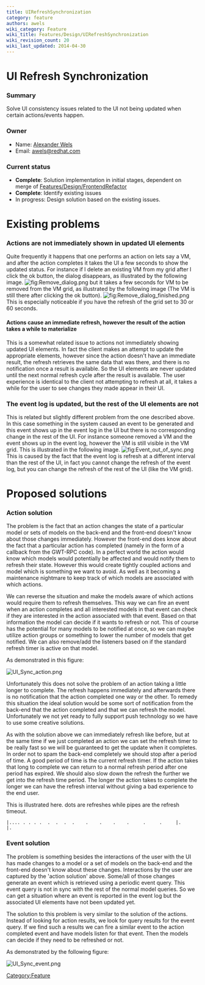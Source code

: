 ```yaml
---
title: UIRefreshSynchronization
category: feature
authors: awels
wiki_category: Feature
wiki_title: Features/Design/UIRefreshSynchronization
wiki_revision_count: 20
wiki_last_updated: 2014-04-30
---
```


# UI Refresh Synchronization

### Summary

Solve UI consistency issues related to the UI not being updated when certain actions/events happen.

### Owner

*   Name: [Alexander Wels](User:awels)
*   Email: <awels@redhat.com>

### Current status

*   **Complete**: Solution implementation in initial stages, dependent on merge of [Features/Design/FrontendRefactor](Features/Design/FrontendRefactor)
*   **Complete**: Identify existing issues
*   In progress: Design solution based on the existing issues.

# Existing problems

### Actions are not immediately shown in updated UI elements

Quite frequently it happens that one performs an action on lets say a VM, and after the action completes it takes the UI a few seconds to show the updated status. For instance if I delete an existing VM from my grid after I click the ok button, the dialog disappears, as illustrated by the following image. ![](Remove_dialog.png "fig:Remove_dialog.png") but it takes a few seconds for VM to be removed from the VM grid, as illustrated by the following image (The VM is still there after clicking the ok button). ![](Remove_dialog_finished.png "fig:Remove_dialog_finished.png") This is especially noticeable if you have the refresh of the grid set to 30 or 60 seconds.

#### Actions cause an immediate refresh, however the result of the action takes a while to materialize

This is a somewhat related issue to actions not immediately showing updated UI elements. In fact the client makes an attempt to update the appropriate elements, however since the action doesn't have an immediate result, the refresh retrieves the same data that was there, and there is no notification once a result is available. So the UI elements are never updated until the next normal refresh cycle after the result is available. The user experience is identical to the client not attempting to refresh at all, it takes a while for the user to see changes they made appear in their UI.

### The event log is updated, but the rest of the UI elements are not

This is related but slightly different problem from the one described above. In this case something in the system caused an event to be generated and this event shows up in the event log in the UI but there is no corresponding change in the rest of the UI. For instance someone removed a VM and the event shows up in the event log, however the VM is still visible in the VM grid. This is illustrated in the following image. ![](Event_out_of_sync.png "fig:Event_out_of_sync.png") This is caused by the fact that the event log is refresh at a different interval than the rest of the UI, in fact you cannot change the refresh of the event log, but you can change the refresh of the rest of the UI (like the VM grid).

# Proposed solutions

### Action solution

The problem is the fact that an action changes the state of a particular model or sets of models on the back-end and the front-end doesn't know about those changes immediately. However the front-end does know about the fact that a particular action has completed (namely in the form of a callback from the GWT-RPC code). In a perfect world the action would know which models would potentially be affected and would notify them to refresh their state. However this would create tightly coupled actions and model which is something we want to avoid. As well as it becoming a maintenance nightmare to keep track of which models are associated with which actions.

We can reverse the situation and make the models aware of which actions would require them to refresh themselves. This way we can fire an event when an action completes and all interested models in that event can check if they are interested in the action associated with that event. Based on that information the model can decide if it wants to refresh or not. This of course has the potential for many models to be notified at once, so we can maybe utilize action groups or something to lower the number of models that get notified. We can also remove/add the listeners based on if the standard refresh timer is active on that model.

As demonstrated in this figure:

![](UI_Sync_action.png "UI_Sync_action.png")

Unfortunately this does not solve the problem of an action taking a little longer to complete. The refresh happens immediately and afterwards there is no notification that the action completed one way or the other. To remedy this situation the ideal solution would be some sort of notification from the back-end that the action completed and that we can refresh the model. Unfortunately we not yet ready to fully support push technology so we have to use some creative solutions.

As with the solution above we can immediately refresh like before, but at the same time if we just completed an action we can set the refresh timer to be really fast so we will be guaranteed to get the update when it completes. In order not to spam the back-end completely we should stop after a period of time. A good period of time is the current refresh timer. If the action takes that long to complete we can return to a normal refresh period after one period has expired. We should also slow down the refresh the further we get into the refresh time period. The longer the action takes to complete the longer we can have the refresh interval without giving a bad experience to the end user.

This is illustrated here. dots are refreshes while pipes are the refresh timeout.

    |.... . . . .  .  .  .  .    .    .    .    .     .     .     |.                                                   |.

### Event solution

The problem is something besides the interactions of the user with the UI has made changes to a model or a set of models on the back-end and the front-end doesn't know about these changes. Interactions by the user are captured by the 'action solution' above. Some/all of those changes generate an event which is retrieved using a periodic event query. This event query is not in sync with the rest of the normal model queries. So we can get a situation where an event is reported in the event log but the associated UI elements have not been updated yet.

The solution to this problem is very similar to the solution of the actions. Instead of looking for action results, we look for query results for the event query. If we find such a results we can fire a similar event to the action completed event and have models listen for that event. Then the models can decide if they need to be refreshed or not.

As demonstrated by the following figure:

![](UI_Sync_event.png "UI_Sync_event.png")

<Category:Feature>
